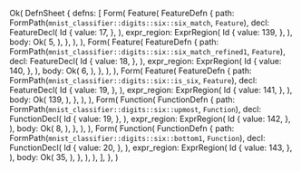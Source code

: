 Ok(
    DefnSheet {
        defns: [
            Form(
                Feature(
                    FeatureDefn {
                        path: FormPath(`mnist_classifier::digits::six::six_match`, `Feature`),
                        decl: FeatureDecl(
                            Id {
                                value: 17,
                            },
                        ),
                        expr_region: ExprRegion(
                            Id {
                                value: 139,
                            },
                        ),
                        body: Ok(
                            5,
                        ),
                    },
                ),
            ),
            Form(
                Feature(
                    FeatureDefn {
                        path: FormPath(`mnist_classifier::digits::six::six_match_refined1`, `Feature`),
                        decl: FeatureDecl(
                            Id {
                                value: 18,
                            },
                        ),
                        expr_region: ExprRegion(
                            Id {
                                value: 140,
                            },
                        ),
                        body: Ok(
                            6,
                        ),
                    },
                ),
            ),
            Form(
                Feature(
                    FeatureDefn {
                        path: FormPath(`mnist_classifier::digits::six::is_six`, `Feature`),
                        decl: FeatureDecl(
                            Id {
                                value: 19,
                            },
                        ),
                        expr_region: ExprRegion(
                            Id {
                                value: 141,
                            },
                        ),
                        body: Ok(
                            139,
                        ),
                    },
                ),
            ),
            Form(
                Function(
                    FunctionDefn {
                        path: FormPath(`mnist_classifier::digits::six::upmost`, `Function`),
                        decl: FunctionDecl(
                            Id {
                                value: 19,
                            },
                        ),
                        expr_region: ExprRegion(
                            Id {
                                value: 142,
                            },
                        ),
                        body: Ok(
                            8,
                        ),
                    },
                ),
            ),
            Form(
                Function(
                    FunctionDefn {
                        path: FormPath(`mnist_classifier::digits::six::bottom1`, `Function`),
                        decl: FunctionDecl(
                            Id {
                                value: 20,
                            },
                        ),
                        expr_region: ExprRegion(
                            Id {
                                value: 143,
                            },
                        ),
                        body: Ok(
                            35,
                        ),
                    },
                ),
            ),
        ],
    },
)